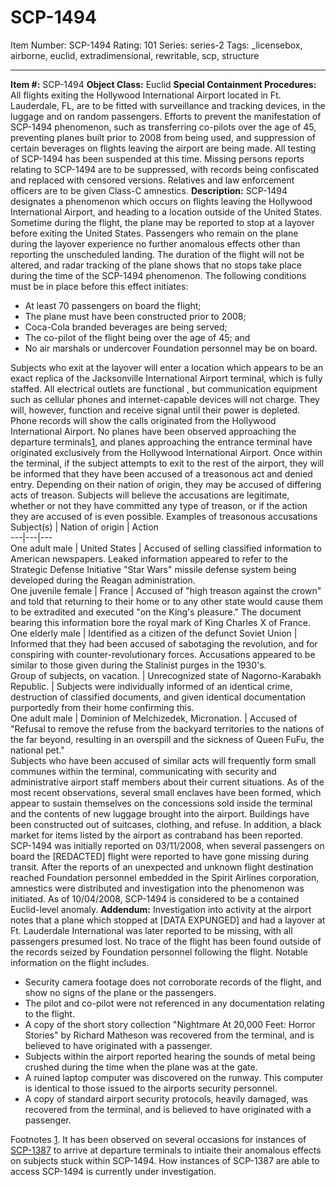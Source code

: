 # SCP-1494
Item Number: SCP-1494
Rating: 101
Series: series-2
Tags: _licensebox, airborne, euclid, extradimensional, rewritable, scp, structure

---

**Item #:** SCP-1494
**Object Class:** Euclid
**Special Containment Procedures:** All flights exiting the Hollywood International Airport located in Ft. Lauderdale, FL, are to be fitted with surveillance and tracking devices, in the luggage and on random passengers. Efforts to prevent the manifestation of SCP-1494 phenomenon, such as transferring co-pilots over the age of 45, preventing planes built prior to 2008 from being used, and suppression of certain beverages on flights leaving the airport are being made. All testing of SCP-1494 has been suspended at this time.
Missing persons reports relating to SCP-1494 are to be suppressed, with records being confiscated and replaced with censored versions. Relatives and law enforcement officers are to be given Class-C amnestics.
**Description:** SCP-1494 designates a phenomenon which occurs on flights leaving the Hollywood International Airport, and heading to a location outside of the United States. Sometime during the flight, the plane may be reported to stop at a layover before exiting the United States. Passengers who remain on the plane during the layover experience no further anomalous effects other than reporting the unscheduled landing. The duration of the flight will not be altered, and radar tracking of the plane shows that no stops take place during the time of the SCP-1494 phenomenon. The following conditions must be in place before this effect initiates:
  * At least 70 passengers on board the flight;
  * The plane must have been constructed prior to 2008;
  * Coca-Cola branded beverages are being served;
  * The co-pilot of the flight being over the age of 45; and
  * No air marshals or undercover Foundation personnel may be on board.

Subjects who exit at the layover will enter a location which appears to be an exact replica of the Jacksonville International Airport terminal, which is fully staffed. All electrical outlets are functional , but communication equipment such as cellular phones and internet-capable devices will not charge. They will, however, function and receive signal until their power is depleted. Phone records will show the calls originated from the Hollywood International Airport. No planes have been observed approaching the departure terminals[1](javascript:;), and planes approaching the entrance terminal have originated exclusively from the Hollywood International Airport.
Once within the terminal, if the subject attempts to exit to the rest of the airport, they will be informed that they have been accused of a treasonous act and denied entry. Depending on their nation of origin, they may be accused of differing acts of treason. Subjects will believe the accusations are legitimate, whether or not they have committed any type of treason, or if the action they are accused of is even possible.
Examples of treasonous accusations
Subject(s) | Nation of origin | Action  
---|---|---  
One adult male | United States | Accused of selling classified information to American newspapers. Leaked information appeared to refer to the Strategic Defense Initiative "Star Wars" missile defense system being developed during the Reagan administration.  
One juvenile female | France | Accused of "high treason against the crown" and told that returning to their home or to any other state would cause them to be extradited and executed "on the King's pleasure." The document bearing this information bore the royal mark of King Charles X of France.  
One elderly male | Identified as a citizen of the defunct Soviet Union | Informed that they had been accused of sabotaging the revolution, and for conspiring with counter-revolutionary forces. Accusations appeared to be similar to those given during the Stalinist purges in the 1930's.  
Group of subjects, on vacation. | Unrecognized state of Nagorno-Karabakh Republic. | Subjects were individually informed of an identical crime, destruction of classified documents, and given identical documentation purportedly from their home confirming this.  
One adult male | Dominion of Melchizedek, Micronation. | Accused of "Refusal to remove the refuse from the backyard territories to the nations of the far beyond, resulting in an overspill and the sickness of Queen FuFu, the national pet."  
Subjects who have been accused of similar acts will frequently form small communes within the terminal, communicating with security and administrative airport staff members about their current situations. As of the most recent observations, several small enclaves have been formed, which appear to sustain themselves on the concessions sold inside the terminal and the contents of new luggage brought into the airport. Buildings have been constructed out of suitcases, clothing, and refuse. In addition, a black market for items listed by the airport as contraband has been reported.
SCP-1494 was initially reported on 03/11/2008, when several passengers on board the [REDACTED] flight were reported to have gone missing during transit. After the reports of an unexpected and unknown flight destination reached Foundation personnel embedded in the Spirit Airlines corporation, amnestics were distributed and investigation into the phenomenon was initiated. As of 10/04/2008, SCP-1494 is considered to be a contained Euclid-level anomaly.
**Addendum:** Investigation into activity at the airport notes that a plane which stopped at [DATA EXPUNGED] and had a layover at Ft. Lauderdale International was later reported to be missing, with all passengers presumed lost. No trace of the flight has been found outside of the records seized by Foundation personnel following the flight. Notable information on the flight includes.
  * Security camera footage does not corroborate records of the flight, and show no signs of the plane or the passengers.
  * The pilot and co-pilot were not referenced in any documentation relating to the flight.
  * A copy of the short story collection "Nightmare At 20,000 Feet: Horror Stories" by Richard Matheson was recovered from the terminal, and is believed to have originated with a passenger.
  * Subjects within the airport reported hearing the sounds of metal being crushed during the time when the plane was at the gate.
  * A ruined laptop computer was discovered on the runway. This computer is identical to those issued to the airports security personnel.
  * A copy of standard airport security protocols, heavily damaged, was recovered from the terminal, and is believed to have originated with a passenger.

Footnotes
[1](javascript:;). It has been observed on several occasions for instances of [SCP-1387](/scp-1387) to arrive at departure terminals to intiaite their anomalous effects on subjects stuck within SCP-1494. How instances of SCP-1387 are able to access SCP-1494 is currently under investigation.
